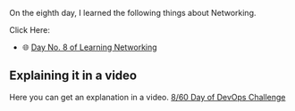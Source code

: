 On the eighth day, I learned the following things about Networking.

Click Here:

- 🌐 [Day No. 8 of Learning Networking](../PDFs/Computer-Networking-5.pdf)

## **Explaining it in a video**

Here you can get an explanation in a video. [8/60 Day of DevOps Challenge](https://www.youtube.com/watch?v=bHRZH-Vn7Mk&list=PLptbpfKzsc3BtEki4tHQm5Xmpj8w1_JlM&index=7)
